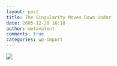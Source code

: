 ```yaml
---
layout: post
title: The Singularity Moves Down Under
date: 2005-12-20 16:18
author: metavalent
comments: true
categories: wp-import
---
```

<!--Lead Photo --><a href="https://www.theaustralian.news.com.au/common/story_page/0,5744,17557088%255E5001986,00.html"><img src="https://web.archive.org/web/*/https://awebcamdarkly.com/"
